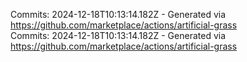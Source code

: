 Commits: 2024-12-18T10:13:14.182Z - Generated via https://github.com/marketplace/actions/artificial-grass
<br>
Commits: 2024-12-18T10:13:14.182Z - Generated via https://github.com/marketplace/actions/artificial-grass
<br>
